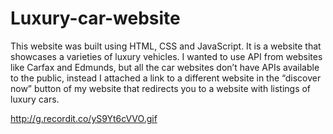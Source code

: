 # Luxury-car-website
This website was built using HTML, CSS and JavaScript. It is a website that showcases a varieties of luxury vehicles. I wanted to use API from websites like Carfax and Edmunds, but all the car websites don’t have APIs available to the public, instead I attached a link to a different website in the “discover now” button of my website that redirects you to a website with listings of luxury cars.

http://g.recordit.co/yS9Yt6cVVO.gif
